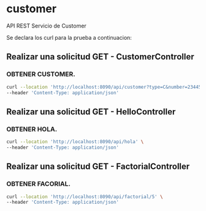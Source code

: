 # customer
API REST Servicio de Customer

Se declara los curl para la prueba a continuacion:

## Realizar una solicitud GET - CustomerController

### OBTENER CUSTOMER.

```bash
curl --location 'http://localhost:8090/api/customer?type=C&number=23445322' \
--header 'Content-Type: application/json'
```
## Realizar una solicitud GET - HelloController

### OBTENER HOLA.
```bash
curl --location 'http://localhost:8090/api/hola' \
--header 'Content-Type: application/json'
```

## Realizar una solicitud GET - FactorialController

### OBTENER FACORIAL.
```bash
curl --location 'http://localhost:8090/api/factorial/5' \
--header 'Content-Type: application/json'
```
